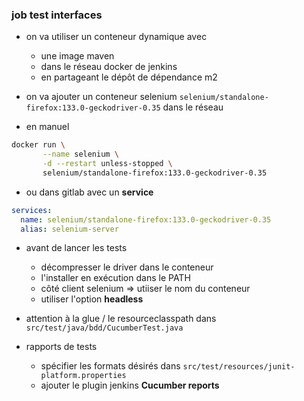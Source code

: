 ### job test interfaces

* on va utiliser un conteneur dynamique avec 
  - une image maven 
  - dans le réseau docker de jenkins
  - en partageant le dépôt de dépendance m2
* on va ajouter un conteneur selenium `selenium/standalone-firefox:133.0-geckodriver-0.35` dans le réseau

*  en manuel
```bash
docker run \
       --name selenium \
       -d --restart unless-stopped \
       selenium/standalone-firefox:133.0-geckodriver-0.35
```

* ou dans gitlab avec un **service**

```yaml
services:
  name: selenium/standalone-firefox:133.0-geckodriver-0.35
  alias: selenium-server
```

* avant de lancer les tests
  - décompresser le driver dans le conteneur
  - l'installer en exécution dans le PATH
  - côté client selenium => utiiser le nom du conteneur
  - utiliser l'option **headless**

* attention à la glue / le resourceclasspath dans `src/test/java/bdd/CucumberTest.java`

* rapports de tests
  - spécifier les formats désirés dans `src/test/resources/junit-platform.properties`
  - ajouter le plugin jenkins **Cucumber reports**